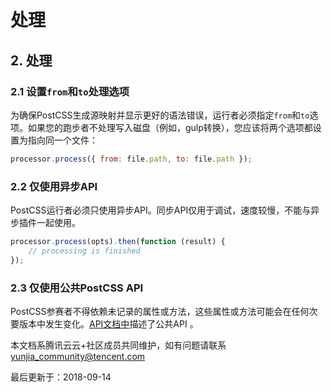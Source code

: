 # 处理

## 2. 处理

### 2.1 设置`from`和`to`处理选项

为确保PostCSS生成源映射并显示更好的语法错误，运行者必须指定`from`和`to`选项。如果您的跑步者不处理写入磁盘（例如，gulp转换），您应该将两个选项都设置为指向同一个文件：

```javascript
processor.process({ from: file.path, to: file.path });
```

### 2.2 仅使用异步API

PostCSS运行者必须只使用异步API。同步API仅用于调试，速度较慢，不能与异步插件一起使用。

```javascript
processor.process(opts).then(function (result) {
    // processing is finished
});
```

### 2.3 仅使用公共PostCSS API

PostCSS参赛者不得依赖未记录的属性或方法，这些属性或方法可能会在任何次要版本中发生变化。[API文档中](http://api.postcss.org/)描述了公共API 。

本文档系腾讯云云+社区成员共同维护，如有问题请联系 yunjia_community@tencent.com

最后更新于：2018-09-14
